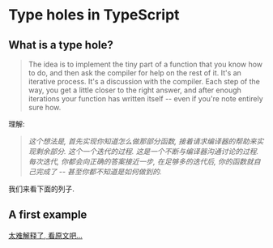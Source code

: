 # Type holes in TypeScript

## What is a type hole?

> The idea is to implement the tiny part of a function that you know how to do, and then ask the compiler for help on the rest of it. It's an iterative process. It's a discussion with the compiler. Each step of the way, you get a little closer to the right answer, and after enough iterations your function has written itself -- even if you're note entirely sure how.

理解:

> *这个想法是, 首先实现你知道怎么做那部分函数, 接着请求编译器的帮助来实现剩余部分. 这个一个迭代的过程. 这是一个不断与编译器沟通讨论的过程. 每次迭代, 你都会向正确的答案接近一步, 在足够多的迭代后, 你的函数就自己完成了 -- 甚至你都不知道是如何做到的.*

我们来看下面的列子.

## A first example

[太难解释了, 看原文吧...](https://dev.to/gcanti/type-holes-in-typescript-2lck)
